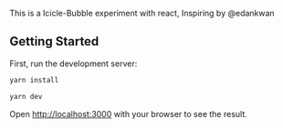 This is a Icicle-Bubble experiment with react, Inspiring by @edankwan

## Getting Started

First, run the development server:

```bash
yarn install

yarn dev
```

Open [http://localhost:3000](http://localhost:3000) with your browser to see the result.
